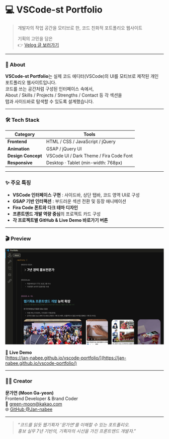# 💻 VSCode-st Portfolio  
> 개발자의 작업 공간을 모티브로 한, 코드 친화적 포트폴리오 웹사이트
> 
> 기획의 고민을 담은  
👉 [Velog 글 보러가기](https://velog.io/@jan-nabee/VS-Code-st-%ED%8F%AC%ED%8A%B8%ED%8F%B4%EB%A6%AC%EC%98%A4-%ED%8E%98%EC%9D%B4%EC%A7%80-%EB%A7%8C%EB%93%A4%EA%B8%B0)

---

### 🧩 About  
**VSCode-st Portfolio**는 실제 코드 에디터(VSCode)의 UI를 모티브로 제작된 개인 포트폴리오 웹사이트입니다.  
코드를 쓰는 공간처럼 구성된 인터페이스 속에서,  
About / Skills / Projects / Strengths / Contact 등 각 섹션을  
탭과 사이드바로 탐색할 수 있도록 설계했습니다.

---

### 🛠️ Tech Stack  
| Category | Tools |
|-----------|--------|
| **Frontend** | HTML / CSS / JavaScript / jQuery |
| **Animation** | GSAP / jQuery UI |
| **Design Concept** | VSCode UI / Dark Theme / Fira Code Font |
| **Responsive** | Desktop · Tablet (min-width: 768px) |

---

### ✨ 주요 특징  
- **VSCode 인터페이스 구현** : 사이드바, 상단 탭바, 코드 영역 UI로 구성  
- **GSAP 기반 인터랙션** : 부드러운 섹션 전환 및 등장 애니메이션  
- **Fira Code 폰트와 다크 테마 디자인**  
- **프론트엔드 개발 역량 중심**의 프로젝트 카드 구성  
- **각 프로젝트별 GitHub & Live Demo 바로가기 버튼**  

---

### 🎬 Preview  
![VSCode 포트폴리오](img/sumnail-portfolio.PNG)

🔗 **Live Demo**  
[https://jan-nabee.github.io/vscode-portfolio/](https://jan-nabee.github.io/vscode-portfolio/)

---

### 👩‍💻 Creator  
**문가연 (Moon Ga-yeon)**  
Frontend Developer & Brand Coder  
📧 green-moon@kakao.com  
🌐 [GitHub @Jan-nabee](https://github.com/Jan-nabee)

---

> _“코드를 읽듯 웹기획자 '문가연'를 이해할 수 있는 포트폴리오.  
> 홍보 실무 7년 기반의, 기획자의 시선을 가진 프론트엔드 개발자.”_
